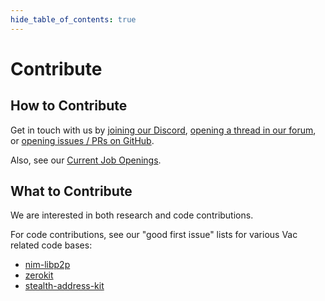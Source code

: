 ```yaml
---
hide_table_of_contents: true
---
```


# Contribute

## How to Contribute

Get in touch with us by
[joining our Discord](https://discord.gg/PQFdubGt6d),
[opening a thread in our forum](https://forum.vac.dev/),
or [opening issues / PRs on GitHub](https://github.com/vacp2p).

Also, see our [Current Job Openings](https://jobs.status.im/?search=Vac).

## What to Contribute

We are interested in both research and code contributions.

<!-- For research contributions, -->
<!-- see our [open research problems page](https://vac.dev/open-problems), -->
<!-- or browse our [research areas](https://vac.dev/research-areas). -->

For code contributions, see our "good first issue" lists for various Vac related code bases:

* [nim-libp2p](https://github.com/vacp2p/nim-libp2p)
* [zerokit](https://github.com/vacp2p/zerokit/labels/good%20first%20issue)
* [stealth-address-kit](https://github.com/vacp2p/stealth-address-kit)

<!---

## Contribute Pseudonymously

We welcome everyone to contribute to our projects by submitting an issue or a pull request to any of the repository hosted in our [Vac](https://github.com/vacp2p) GitHub page.

**We consider and encourage anonymous contributions!**

For this reason, we collect some advice on how to contribute pseudonymously to Vac.

## Setting-up a new Github account

Having a GitHub account will enormously simplify your contribution process,
since you will be able to open issues and PRs directly in the repository of your interest and interact with other contributors. 

We acknowledge that this implies that GitHub, in order to provide you its services,
needs to process some (potentially sensitive) information about you, like your IP address, e-mail address, browser configuration, cookies, and so on
(for a complete list see [here](https://docs.github.com/en/site-policy/privacy-policies/github-privacy-statement#what-information-github-collects)).

To mitigate leakage of such potentially sensitive information, you might:

- use a [VPN](https://en.wikipedia.org/wiki/Virtual_private_network) or [TOR](https://www.torproject.org/);
- register a new dedicated e-mail address with a privacy-focused provider (e.g., [Proton](https://proton.me))
- register a new GitHub account with such dedicated e-mail address;
- eventually setup 2FA using hardware keys or an open source authenticator app that does not collect personal information
  (e.g., [andOTP](https://github.com/andOTP/andOTP) for Android and [Tofu](https://github.com/calleluks/Tofu) for iOS);
- generate a new and dedicated public key to sign commits with the newly created account;

Be aware of [device fingerprinting](https://en.wikipedia.org/wiki/Device_fingerprint)!
To mitigate this, you could:

- use a dedicated browser which minimizes fingerprint leakages (e.g., TOR browser);
- navigate from a dedicated live or virtual machine running an
  [open-source and privacy-oriented operating system](https://en.wikipedia.org/wiki/Security-focused_operating_system) (e.g., by using the [QEMU](https://github.com/qemu/qemu)/[KVM](https://www.linux-kvm.org) stack) 

## Contribute by e-mail

If you are not interested in setting up a dedicated GitHub account or you plan to contribute occasionally,
you can send us your commits in the form of [*mail patches*](https://git-scm.com/docs/git-format-patch).

After cloning the repository of your interest, remember to run

```
git config user.name "Anonymous"
git config user.email anonymous@example.com
```

to override the username and mail address used in local commits to the repository.

If you plan to contribute to a specific branch `<branch>`,
we suggest you to create and locally work on a new branch `<new_branch>` based on it, i.e. 

```
git checkout <branch>
git branch <new_branch>
git checkout <new_branch>
```

Once your local contribution is ready to be published, run

```
git format-patch <branch> -o <folder>
```

to store in `<folder>` all patch files corresponding to your commits that will update `<branch>` to the latest state of `<new_branch>`.

Once done, send us an email to **`contribute@vac.dev`** providing as
- object: the repository name you have worked on and the commit hash at the time of your local branch creation; 
- body message: a short description of your contribution; 
- attachments: all `.patch` files in `<folder>`.

Note that we automatically discard e-mails containing one or more attachments which do not have a `.patch` extension.

Once received, we will review your contribution and eventually create a pull request on your behalf.

### E-Mail Encryption

Our `contribute@vac.dev` e-mail address is based on [Proton](https://proton.me) services.

When you write us from a (dedicated) Proton e-mail address, your messages and attachments will be [automatically](https://proton.me/support/how-to-use-pgp) end-to-end encrypted using PGP.

If you don't have a Proton e-mail address, you can directly encrypt the contents of your message using our PGP public key:

```
-----BEGIN PGP PUBLIC KEY BLOCK-----
Version: ProtonMail

xjMEYwzUChYJKwYBBAHaRw8BAQdAzX1ufoJ+z6dUosOPOii9aEaYwhZNCWqU
wriQdMEAQljNJ2NvbnRyaWJ1dGVAdmFjLmRldiA8Y29udHJpYnV0ZUB2YWMu
ZGV2PsKPBBAWCgAgBQJjDNQKBgsJBwgDAgQVCAoCBBYCAQACGQECGwMCHgEA
IQkQV6JpsiVjmGEWIQT7kJ5FSNOtNxLMjIlXommyJWOYYd9lAP9eqhdPrSKu
cTz9JVcSInzxQ0Wz8Amv49qw/GPjPzMbnQEA89XHuCga8kxcROqpHy4ujrKR
hH6xeGbWB7JEg7hyEAvOOARjDNQKEgorBgEEAZdVAQUBAQdA8NNP/jk+nu0P
UaXeF1Xy50rMLNXWgoJi/rdH3HQJDwQDAQgHwngEGBYIAAkFAmMM1AoCGwwA
IQkQV6JpsiVjmGEWIQT7kJ5FSNOtNxLMjIlXommyJWOYYeLzAQCCcjwoRrj2
wycds7sWIJAuHR2i/79O04teUN2/rjtOUwEAmOHTJtfY9kpMBnpyomYiDdVs
GiOytfFQQCDNkGE0RAo=
=SlIb
-----END PGP PUBLIC KEY BLOCK-----
```


This public key can be also downloaded [here](https://mail-api.proton.me/pks/lookup?op=get&search=contribute@vac.dev),
by using Proton's public APIs.

Since a bad encryption will result in our impossibility to access your contribution,
we invite you to check the official documentation of your e-mail client or provider in order to correctly setup the appropriate PGP keys
and automate message encryption and decryption.

--->
